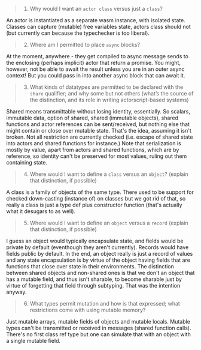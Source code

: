 > 1. Why would I want an `actor class` versus just a `class`?

An actor is instantiated as a separate wasm instance, with isolated state. Classes can capture (mutable) free variables state, actors class should not (but currently can because the typechecker is too liberal).

> 2. Where am I permitted to place `async` blocks?

At the moment, anywhere - they get compiled to async message sends to the enclosing (perhaps implicit) actor that return a promise. You might, however, not be able to await the result  unless you are in an outer async context! But you could pass in into another async block that can await it.

> 3. What kinds of datatypes are permitted to be declared with the `share` qualifier; and why some but not others (what’s the source of the distinction, and its role in writing actorscript-based systems)

Shared means transmittable without losing identity, essentially. So scalars, immutable data, option of shared, shared (immutable objects), shared functions and actor references can be sent/received, but nothing else that  might contain or close over mutable state. That's the idea, assuming it isn't broken. Not all restriction are currently checked (i.e. escape of shared state into actors and shared functions for instance.) Note that serialization is mostly by value, apart from actors and shared functions, which are by reference, so identity can't be preserved for most values, ruling out them containing state.

> 4. Where would I want to define a `class` versus an `object`? (explain that distinction, if possible)

A class is a family of objects of the same type. There used to be support for checked down-casting (instance of) on classes but we got rid of that, so really a class is just a type def plus constructor function (that's actually what it desugars to as well).

> 5. Where would I want to define an `object` versus a `record` (explain that distinction, if possible)

I guess an object would typically encapsulate state, and fields would be private by default (eventhough they aren't currently). Records would have fields public by default. In the end, an object really is just a record of values and any state encapsulation is by virtue of the object having fields that are functions that close over state in their environments. The distinction between shared objects and non-shared ones is that we don't an  object that has a mutable field, and thus isn't sharable, to become sharable just by virtue of forgetting that field through subtyping. That was the intention anyway.

> 6. What types permit mutation and how is that expressed; what restrictions come with using mutable memory?

Just mutable arrays, mutable fields of objects and mutable locals. Mutable types can't be transmitted or received in messages (shared function calls). There's no first class ref type but one can simulate that with an object with a single mutable field.

